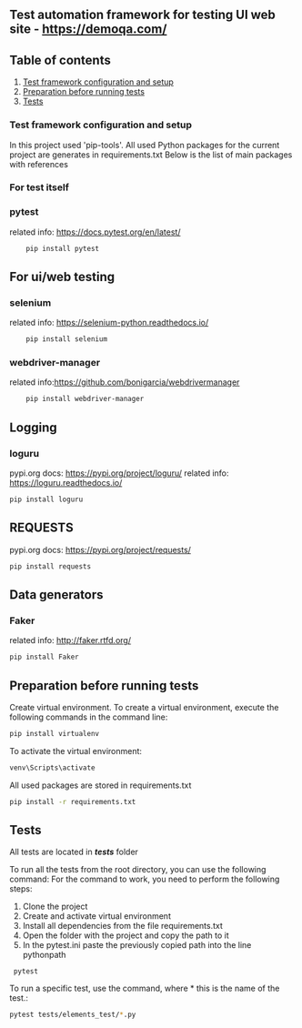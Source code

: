 ## Test automation framework for testing UI web site - https://demoqa.com/

## Table of contents
1. [Test framework configuration and setup](#test-framework-configuration-and-setup)
2. [Preparation before running tests](#preparation-before-running-tests)
3. [Tests](#tests)

### Test framework configuration and setup

In this project used 'pip-tools'. All used Python packages for the current project are generates in requirements.txt
Below is the list of main packages with references

### **For test itself**
### pytest

related info: https://docs.pytest.org/en/latest/
```bash
    pip install pytest
```    
## **For ui/web testing**

### selenium

related info: https://selenium-python.readthedocs.io/
```bash
    pip install selenium
```
### webdriver-manager

related info:https://github.com/bonigarcia/webdrivermanager
```bash
    pip install webdriver-manager
```

## **Logging**

### loguru

pypi.org docs: https://pypi.org/project/loguru/
related info: https://loguru.readthedocs.io/
```bash
pip install loguru
```
## **REQUESTS**
pypi.org docs: https://pypi.org/project/requests/
```bash
pip install requests
```
## **Data generators**

### Faker

related info: http://faker.rtfd.org/
```bash
pip install Faker
```

## Preparation before running tests
Create virtual environment.
To create a virtual environment, execute the following commands in the command line:
```bash
pip install virtualenv
```
To activate the virtual environment:

```bash
venv\Scripts\activate
```

All used packages are stored in requirements.txt
```bash
pip install -r requirements.txt
```

## Tests

All tests are located in  ***tests*** folder

To run all the tests from the root directory, you can use the following command:
For the command to work, you need to perform the following steps:
1. Clone the project
2. Create and activate virtual environment
3. Install all dependencies from the file requirements.txt
4. Open the folder with the project and copy the path to it
5. In the pytest.ini paste the previously copied path into the line pythonpath
```shell
 pytest
```
   

To run a specific test, use the command, where * this is the name of the test.:
```bash
pytest tests/elements_test/*.py
```